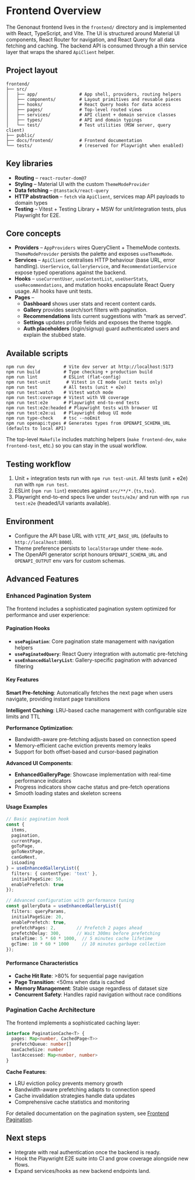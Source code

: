 # Frontend Overview

The Genonaut frontend lives in the `frontend/` directory and is implemented with React, TypeScript, and Vite. The UI is structured around Material UI components, React Router for navigation, and React Query for all data fetching and caching. The backend API is consumed through a thin service layer that wraps the shared `ApiClient` helper.

## Project layout

```
frontend/
├── src/
│   ├── app/                # App shell, providers, routing helpers
│   ├── components/         # Layout primitives and reusable pieces
│   ├── hooks/              # React Query hooks for data access
│   ├── pages/              # Top-level routed views
│   ├── services/           # API client + domain service classes
│   ├── types/              # API and domain typings
│   └── test/               # Test utilities (MSW server, query client)
├── public/
├── docs/frontend/          # Frontend documentation
└── tests/                  # (reserved for Playwright when enabled)
```

## Key libraries

- **Routing** – `react-router-dom@7`
- **Styling** – Material UI with the custom `ThemeModeProvider`
- **Data fetching** – `@tanstack/react-query`
- **HTTP abstraction** – `fetch` via `ApiClient`, services map API payloads to domain types
- **Testing** – Vitest + Testing Library + MSW for unit/integration tests, plus Playwright for E2E.

## Core concepts

- **Providers** – `AppProviders` wires QueryClient + ThemeMode contexts. `ThemeModeProvider` persists the palette and exposes `useThemeMode`.
- **Services** – `ApiClient` centralises HTTP behaviour (base URL, error handling). `UserService`, `GalleryService`, and `RecommendationService` expose typed operations against the backend.
- **Hooks** – `useCurrentUser`, `useContentList`, `useUserStats`, `useRecommendations`, and mutation hooks encapsulate React Query usage. All hooks have unit tests.
- **Pages** –
  - **Dashboard** shows user stats and recent content cards.
  - **Gallery** provides search/sort filters with pagination.
  - **Recommendations** lists current suggestions with “mark as served”.
  - **Settings** updates profile fields and exposes the theme toggle.
  - **Auth placeholders** (login/signup) guard authenticated users and explain the stubbed state.

## Available scripts

```
npm run dev           # Vite dev server at http://localhost:5173
npm run build         # Type checking + production build
npm run lint          # ESLint (flat-config)
npm run test-unit      # Vitest in CI mode (unit tests only)
npm run test          # All tests (unit + e2e)
npm run test:watch    # Vitest watch mode
npm run test:coverage # Vitest with V8 coverage
npm run test:e2e      # Playwright end-to-end tests
npm run test:e2e:headed # Playwright tests with browser UI
npm run test:e2e:ui   # Playwright debug UI mode
npm run type-check    # tsc --noEmit
npm run openapi:types # Generates types from OPENAPI_SCHEMA_URL (defaults to local API)
```

The top-level `Makefile` includes matching helpers (`make frontend-dev`, `make frontend-test`, etc.) so you can stay in the usual workflow.

## Testing workflow

1. Unit + integration tests run with `npm run test-unit`. All tests (unit + e2e) run with `npm run test`.
2. ESLint (`npm run lint`) executes against `src/**/*.{ts,tsx}`.
3. Playwright end-to-end specs live under `tests/e2e/` and run with `npm run test:e2e` (headed/UI variants available).

## Environment

- Configure the API base URL with `VITE_API_BASE_URL` (defaults to `http://localhost:8000`).
- Theme preference persists to `localStorage` under `theme-mode`.
- The OpenAPI generator script honours `OPENAPI_SCHEMA_URL` and `OPENAPI_OUTPUT` env vars for custom schemas.

## Advanced Features

### Enhanced Pagination System

The frontend includes a sophisticated pagination system optimized for performance and user experience:

#### Pagination Hooks

- **`usePagination`**: Core pagination state management with navigation helpers
- **`usePaginatedQuery`**: React Query integration with automatic pre-fetching
- **`useEnhancedGalleryList`**: Gallery-specific pagination with advanced filtering

#### Key Features

**Smart Pre-fetching**: Automatically fetches the next page when users navigate, providing instant page transitions

**Intelligent Caching**: LRU-based cache management with configurable size limits and TTL

**Performance Optimization**:
- Bandwidth-aware pre-fetching adjusts based on connection speed
- Memory-efficient cache eviction prevents memory leaks
- Support for both offset-based and cursor-based pagination

**Advanced UI Components**:
- **EnhancedGalleryPage**: Showcase implementation with real-time performance indicators
- Progress indicators show cache status and pre-fetch operations
- Smooth loading states and skeleton screens

#### Usage Examples

```typescript
// Basic pagination hook
const {
  items,
  pagination,
  currentPage,
  goToPage,
  goToNextPage,
  canGoNext,
  isLoading
} = useEnhancedGalleryList({
  filters: { contentType: 'text' },
  initialPageSize: 50,
  enablePrefetch: true
});

// Advanced configuration with performance tuning
const galleryData = useEnhancedGalleryList({
  filters: queryParams,
  initialPageSize: 20,
  enablePrefetch: true,
  prefetchPages: 2,        // Prefetch 2 pages ahead
  prefetchDelay: 300,      // Wait 300ms before prefetching
  staleTime: 5 * 60 * 1000,  // 5 minutes cache lifetime
  gcTime: 10 * 60 * 1000     // 10 minutes garbage collection
});
```

#### Performance Characteristics

- **Cache Hit Rate**: >80% for sequential page navigation
- **Page Transition**: <50ms when data is cached
- **Memory Management**: Stable usage regardless of dataset size
- **Concurrent Safety**: Handles rapid navigation without race conditions

### Pagination Cache Architecture

The frontend implements a sophisticated caching layer:

```typescript
interface PaginationCache<T> {
  pages: Map<number, CachedPage<T>>
  prefetchQueue: number[]
  maxCacheSize: number
  lastAccessed: Map<number, number>
}
```

**Cache Features**:
- LRU eviction policy prevents memory growth
- Bandwidth-aware prefetching adapts to connection speed
- Cache invalidation strategies handle data updates
- Comprehensive cache statistics and monitoring

For detailed documentation on the pagination system, see [Frontend Pagination](./pagination.md).

## Next steps

- Integrate with real authentication once the backend is ready.
- Hook the Playwright E2E suite into CI and grow coverage alongside new flows.
- Expand services/hooks as new backend endpoints land.
